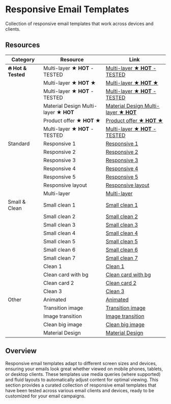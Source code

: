 # Responsive Email Templates

Collection of responsive email templates that work across devices and clients.

## Resources

| Category | Resource | Link |
|---|---|---|
| **🔥 Hot & Tested** | Multi-layer ★ **HOT** - TESTED | [Multi-layer ★ **HOT** - TESTED](https://codepen.io/rodriguezcommaj/pen/RNPzwr) |
|  | Multi-layer ★ **HOT** ★ | [Multi-layer ★ **HOT** ★](https://codepen.io/Mestika/pen/bEerrv) |
|  | Multi-layer ★ **HOT** - TESTED | [Multi-layer ★ **HOT** - TESTED](https://codepen.io/brucej/pen/BjdwVj) |
|  | Material Design Multi-layer ★ **HOT** | [Material Design Multi-layer ★ **HOT**](https://codepen.io/luong-quynh/pen/agBMbg) |
|  | Product offer ★ **HOT** ★ | [Product offer ★ **HOT** ★](https://codepen.io/reallygoodemails/pen/OMqpmN) |
|  | Multi-layer ★ **HOT** - TESTED | [Multi-layer ★ **HOT** - TESTED](https://codepen.io/maizzle/pen/WYjyvg) |
| Standard | Responsive 1 | [Responsive 1](https://codepen.io/rickygipson/pen/Aouhi) |
|  | Responsive 2 | [Responsive 2](https://codepen.io/zavoloklom/pen/qEVqzx) |
|  | Responsive 3 | [Responsive 3](https://github.com/konsav/email-templates/) |
|  | Responsive 4 | [Responsive 4](https://codepen.io/raybeezdesign/pen/pHlLG) |
|  | Responsive 5 | [Responsive 5](https://codepen.io/RyanHallMedia/pen/qRXBKW) |
|  | Responsive layout | [Responsive layout](https://codepen.io/beeeees/pen/JEDms) |
|  | Multi-layer | [Multi-layer](https://codepen.io/reallygoodemails/pen/ZWqOBz) |
| Small & Clean | Small clean 1 | [Small clean 1](https://codepen.io/koca/pen/vjzyad) |
|  | Small clean 2 | [Small clean 2](https://codepen.io/shift-tech/pen/eMdePP) |
|  | Small clean 3 | [Small clean 3](https://codepen.io/denner-rondinely/pen/qwdywa) |
|  | Small clean 4 | [Small clean 4](https://codepen.io/dvomaks/pen/xedjBp) |
|  | Small clean 5 | [Small clean 5](https://codepen.io/darcyturk/pen/XxdVbv) |
|  | Small clean 6 | [Small clean 6](https://codepen.io/mtthlbg/pen/KVWggg) |
|  | Small clean 7 | [Small clean 7](https://codepen.io/MarcoZani/details/aRNQmQ) |
|  | Clean 1 | [Clean 1](https://codepen.io/koolkamalkishor/pen/ZEbgyrj) |
|  | Clean card with bg | [Clean card with bg](https://codepen.io/faudau/pen/zJombX) |
|  | Clean card 2 | [Clean card 2](https://codepen.io/saurya3579/pen/poJKdWP) |
|  | Clean 3 | [Clean 3](https://codepen.io/visionarymarketer/pen/rLqZqx) |
| Other | Animated | [Animated](https://codepen.io/reallygoodemails/pen/yJagbN) |
|  | Transition image | [Transition image](https://codepen.io/Romaric_aboule/pen/gOpywgG) |
|  | Image transition | [Image transition](https://codepen.io/Mr_Rahul_Tiwari/pen/Wqzqpd) |
|  | Clean big image | [Clean big image](https://codepen.io/reallygoodemails/pen/ELoOvj) |
|  | Material Design | [Material Design](https://codepen.io/judecodes/pen/YBdMLZ) |

## Overview

Responsive email templates adapt to different screen sizes and devices, ensuring your emails look great whether viewed on mobile phones, tablets, or desktop clients. These templates use media queries (where supported) and fluid layouts to automatically adjust content for optimal viewing. This section provides a curated collection of responsive email templates that have been tested across various email clients and devices, ready to be customized for your email campaigns. 